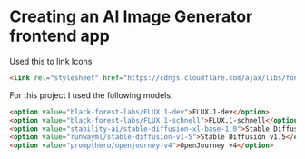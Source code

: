 # Creating an AI Image Generator frontend app

Used this to link Icons

```html
<link rel="stylesheet" href="https://cdnjs.cloudflare.com/ajax/libs/font-awesome/7.0.1/css/all.min.css">
```

For this project I used the following models:

```html
<option value="black-forest-labs/FLUX.1-dev">FLUX.1-dev</option>
<option value="black-forest-labs/FLUX.1-schnell">FLUX.1-schnell</option>
<option value="stability-ai/stable-diffusion-xl-base-1.0">Stable Diffusion XL</option>
<option value="runwayml/stable-diffusion-v1-5">Stable Diffusion v1.5</option>
<option value="prompthero/openjourney-v4">OpenJourney v4</option>
```
